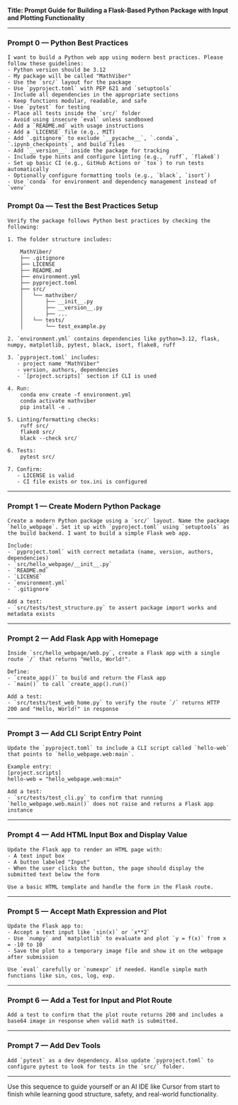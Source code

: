 **Title: Prompt Guide for Building a Flask-Based Python Package with Input and Plotting Functionality**

---

### Prompt 0 — Python Best Practices

```
I want to build a Python web app using modern best practices. Please follow these guidelines:
- Python version should be 3.12
- My package will be called "MathViber"
- Use the `src/` layout for the package
- Use `pyproject.toml` with PEP 621 and `setuptools`
- Include all dependencies in the appropriate sections
- Keep functions modular, readable, and safe
- Use `pytest` for testing
- Place all tests inside the `src/` folder
- Avoid using insecure `eval` unless sandboxed
- Add a `README.md` with usage instructions
- Add a `LICENSE` file (e.g., MIT)
- Add `.gitignore` to exclude `__pycache__`, `.conda`, `.ipynb_checkpoints`, and build files
- Add `__version__` inside the package for tracking
- Include type hints and configure linting (e.g., `ruff`, `flake8`)
- Set up basic CI (e.g., GitHub Actions or `tox`) to run tests automatically
- Optionally configure formatting tools (e.g., `black`, `isort`)
- Use `conda` for environment and dependency management instead of `venv`
```

### Prompt 0a — Test the Best Practices Setup

```
Verify the package follows Python best practices by checking the following:

1. The folder structure includes:

    MathViber/
    ├── .gitignore
    ├── LICENSE
    ├── README.md
    ├── environment.yml
    ├── pyproject.toml
    ├── src/
    │   └── mathviber/
    │       ├── __init__.py
    │       ├── __version__.py
    │       ├── ...
    │   └── tests/
    │       └── test_example.py

2. `environment.yml` contains dependencies like python=3.12, flask, numpy, matplotlib, pytest, black, isort, flake8, ruff

3. `pyproject.toml` includes:
   - project name "MathViber"
   - version, authors, dependencies
   - `[project.scripts]` section if CLI is used

4. Run:
    conda env create -f environment.yml
    conda activate mathviber
    pip install -e .

5. Linting/formatting checks:
    ruff src/
    flake8 src/
    black --check src/

6. Tests:
    pytest src/

7. Confirm:
   - LICENSE is valid
   - CI file exists or tox.ini is configured
```

---

### Prompt 1 — Create Modern Python Package

```
Create a modern Python package using a `src/` layout. Name the package `hello_webpage`. Set it up with `pyproject.toml` using `setuptools` as the build backend. I want to build a simple Flask web app.

Include:
- `pyproject.toml` with correct metadata (name, version, authors, dependencies)
- `src/hello_webpage/__init__.py`
- `README.md`
- `LICENSE`
- `environment.yml`
- `.gitignore`

Add a test:
- `src/tests/test_structure.py` to assert package import works and metadata exists
```

---

### Prompt 2 — Add Flask App with Homepage

```
Inside `src/hello_webpage/web.py`, create a Flask app with a single route `/` that returns "Hello, World!".

Define:
- `create_app()` to build and return the Flask app
- `main()` to call `create_app().run()`

Add a test:
- `src/tests/test_web_home.py` to verify the route `/` returns HTTP 200 and "Hello, World!" in response
```

---

### Prompt 3 — Add CLI Script Entry Point

```
Update the `pyproject.toml` to include a CLI script called `hello-web` that points to `hello_webpage.web:main`.

Example entry:
[project.scripts]
hello-web = "hello_webpage.web:main"

Add a test:
- `src/tests/test_cli.py` to confirm that running `hello_webpage.web.main()` does not raise and returns a Flask app instance
```

---

### Prompt 4 — Add HTML Input Box and Display Value

```
Update the Flask app to render an HTML page with:
- A text input box
- A button labeled "Input"
- When the user clicks the button, the page should display the submitted text below the form

Use a basic HTML template and handle the form in the Flask route.
```

---

### Prompt 5 — Accept Math Expression and Plot

```
Update the Flask app to:
- Accept a text input like `sin(x)` or `x**2`
- Use `numpy` and `matplotlib` to evaluate and plot `y = f(x)` from x = -10 to 10
- Save the plot to a temporary image file and show it on the webpage after submission

Use `eval` carefully or `numexpr` if needed. Handle simple math functions like sin, cos, log, exp.
```

---

### Prompt 6 — Add a Test for Input and Plot Route

```
Add a test to confirm that the plot route returns 200 and includes a base64 image in response when valid math is submitted.
```

---

### Prompt 7 — Add Dev Tools

```
Add `pytest` as a dev dependency. Also update `pyproject.toml` to configure pytest to look for tests in the `src/` folder.
```

---

Use this sequence to guide yourself or an AI IDE like Cursor from start to finish while learning good structure, safety, and real-world functionality.
